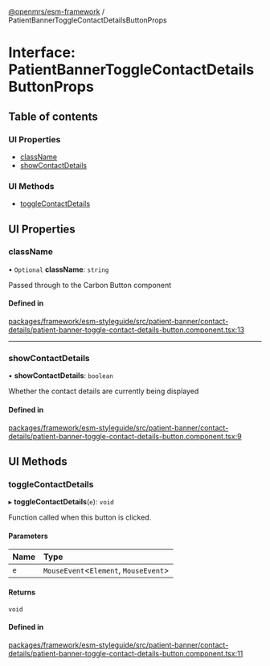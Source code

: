 [@openmrs/esm-framework](../API.md) / PatientBannerToggleContactDetailsButtonProps

# Interface: PatientBannerToggleContactDetailsButtonProps

## Table of contents

### UI Properties

- [className](PatientBannerToggleContactDetailsButtonProps.md#classname)
- [showContactDetails](PatientBannerToggleContactDetailsButtonProps.md#showcontactdetails)

### UI Methods

- [toggleContactDetails](PatientBannerToggleContactDetailsButtonProps.md#togglecontactdetails)

## UI Properties

### className

• `Optional` **className**: `string`

Passed through to the Carbon Button component

#### Defined in

[packages/framework/esm-styleguide/src/patient-banner/contact-details/patient-banner-toggle-contact-details-button.component.tsx:13](https://github.com/Vishal772-pixel/openmrs-esm-core/blob/main/packages/framework/esm-styleguide/src/patient-banner/contact-details/patient-banner-toggle-contact-details-button.component.tsx#L13)

___

### showContactDetails

• **showContactDetails**: `boolean`

Whether the contact details are currently being displayed

#### Defined in

[packages/framework/esm-styleguide/src/patient-banner/contact-details/patient-banner-toggle-contact-details-button.component.tsx:9](https://github.com/Vishal772-pixel/openmrs-esm-core/blob/main/packages/framework/esm-styleguide/src/patient-banner/contact-details/patient-banner-toggle-contact-details-button.component.tsx#L9)

## UI Methods

### toggleContactDetails

▸ **toggleContactDetails**(`e`): `void`

Function called when this button is clicked.

#### Parameters

| Name | Type |
| :------ | :------ |
| `e` | `MouseEvent`<`Element`, `MouseEvent`\> |

#### Returns

`void`

#### Defined in

[packages/framework/esm-styleguide/src/patient-banner/contact-details/patient-banner-toggle-contact-details-button.component.tsx:11](https://github.com/Vishal772-pixel/openmrs-esm-core/blob/main/packages/framework/esm-styleguide/src/patient-banner/contact-details/patient-banner-toggle-contact-details-button.component.tsx#L11)

